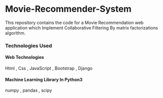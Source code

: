 # Movie-Recommender-System
This repository contains the code for a Movie Recommendation web application which Implement Collaborative Filtering By matrix factorizations algorithm.

### Technologies Used

#### Web Technologies
Html , Css , JavaScript , Bootstrap , Django

#### Machine Learning Library In Python3
numpy , pandas , scipy
